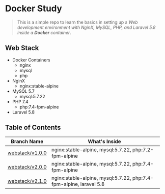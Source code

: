 # Docker Study
> This is a simple repo to learn the basics in setting up a
> *Web development environment with NginX, MySQL, PHP, and Laravel 5.8 inside a __Docker__ container*.

## Web Stack
- Docker Containers
    - nginx
    - mysql
    - php
- NginX
    - nginx:stable-alpine
- MySQL 5.7
    - mysql:5.7.22
- PHP 7.4
    - php:7.4-fpm-alpine
- Laravel 5.8

## Table of Contents
| Branch Name  | What's Inside |
| ------------- | ------------- |
| [webstack/v1.0.0](https://github.com/nspalo/docker-study/tree/webstack/v1.0.0) | nginx:stable-alpine, mysql:5.7.22, php:7.2-fpm-alpine |
| [webstack/v2.0.0](https://github.com/nspalo/docker-study/tree/webstack/v2.0.0) | nginx:stable-alpine, mysql:5.7.22, php:7.4-fpm-alpine |
| [webstack/v2.1.0](https://github.com/nspalo/docker-study/tree/webstack/v2.1.0) | nginx:stable-alpine, mysql:5.7.22, php:7.4-fpm-alpine, laravel 5.8 |
